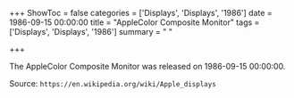 +++
ShowToc = false
categories = ['Displays', 'Displays', '1986']
date = 1986-09-15 00:00:00
title = "AppleColor Composite Monitor"
tags = ['Displays', 'Displays', '1986']
summary = " "

+++

The AppleColor Composite Monitor was released on 1986-09-15 00:00:00.

Source: `https://en.wikipedia.org/wiki/Apple_displays`


